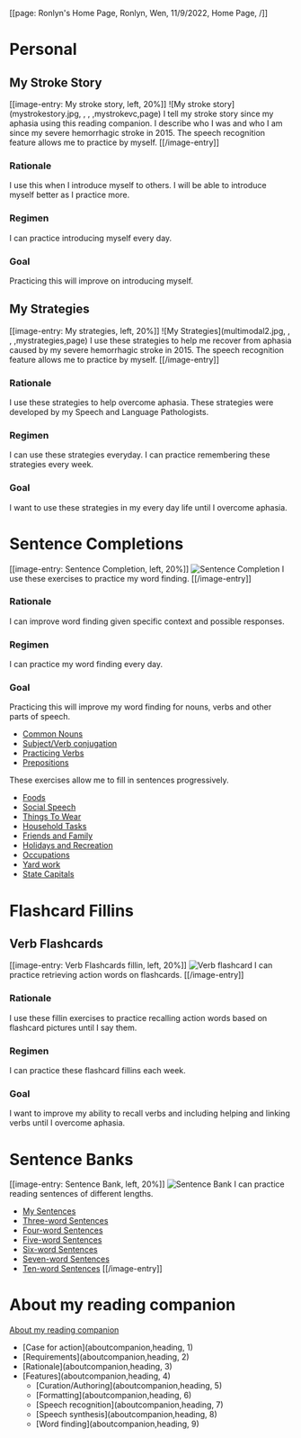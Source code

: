 [[page: Ronlyn's Home Page, Ronlyn, Wen, 11/9/2022, Home Page,  /]]

# Personal
## My Stroke Story
[[image-entry: My stroke story, left, 20%]]
![My stroke story](mystrokestory.jpg, , , ,mystrokevc,page)
I tell my stroke story since my aphasia using this reading companion. I describe who I was and who I am since my severe hemorrhagic stroke in 2015. The speech recognition feature allows me to practice by myself.
[[/image-entry]]
### Rationale
I use this when I introduce myself to others. I will be able to introduce myself better as I practice more. 
### Regimen
I can practice introducing myself every day.
### Goal
Practicing this will improve on introducing myself.
## My Strategies
[[image-entry: My strategies, left, 20%]]
![My Strategies](multimodal2.jpg, , , ,mystrategies,page)
I use these strategies to help me recover from aphasia caused by my severe hemorrhagic stroke in 2015. The speech recognition feature allows me to practice by myself.
[[/image-entry]]
### Rationale
I use these strategies to help overcome aphasia. These strategies were developed by my Speech and Language Pathologists.
### Regimen
I can use these strategies everyday. I can practice remembering these strategies every week.
### Goal
I want to use these strategies in my every day life until I overcome aphasia.

# Sentence Completions 
[[image-entry: Sentence Completion, left, 20%]]
![Sentence Completion](sentcompletion.jpg)
I use these exercises to practice my word finding.
[[/image-entry]]
### Rationale
I can improve word finding given specific context and possible responses.
### Regimen
I can practice my word finding every day.
### Goal
Practicing this will improve my word finding for nouns, verbs and other parts of speech.
- [Common Nouns](nouns1,page)
- [Subject/Verb conjugation](commonverbs_fillin,page)
- [Practicing Verbs](verbs2,page)
- [Prepositions](preposition1,page)

These exercises allow me to fill in sentences progressively. 
- [Foods](sentcompletion_food,page)
- [Social Speech](sentcompletion_socialspeech,page)
- [Things To Wear](sentcompletion_thingstowear,page)
- [Household Tasks](sentcompletion_householdtasks,page)
- [Friends and Family](sentcompletion_friendsandfamily,page)
- [Holidays and Recreation](sentcompletion_holidaysrec,page)
- [Occupations](sentcompletion_occupations,page)
- [Yard work](sentcompletion_yardwork,page)
- [State Capitals](sentcompletion_uscities,page)
# Flashcard Fillins
## Verb Flashcards
[[image-entry: Verb Flashcards fillin, left, 20%]]
![Verb flashcard](verbflashcardsfillins.jpg,,,,verbsimages,page)
I can practice retrieving action words on flashcards.
[[/image-entry]]
### Rationale
I use these fillin exercises to practice recalling action words based on flashcard pictures until I say them. 
### Regimen
I can practice these flashcard fillins each week.
### Goal
I want to improve my ability to recall verbs and including helping and linking verbs until I overcome aphasia.

# Sentence Banks
[[image-entry: Sentence Bank, left, 20%]]
![Sentence Bank](sentencebank.jpg)
I can practice reading sentences of different lengths.
- [My Sentences](sentencebank_ronlyn,page)
- [Three-word Sentences](3wordsentences,page)
- [Four-word Sentences](4wordsentences,page)
- [Five-word Sentences](5wordsentences,page)
- [Six-word Sentences](6wordsentences,page)
- [Seven-word Sentences](7wordsentences,page)
- [Ten-word Sentences](10wordsentences,page)
[[/image-entry]]

# About my reading companion
[About my reading companion](aboutcompanion,page)
- [Case for action](aboutcompanion,heading, 1)
- [Requirements](aboutcompanion,heading, 2)
- [Rationale](aboutcompanion,heading, 3)
- [Features](aboutcompanion,heading, 4)
  - [Curation/Authoring](aboutcompanion,heading, 5)
  - [Formatting](aboutcompanion,heading, 6)
  - [Speech recognition](aboutcompanion,heading, 7)
  - [Speech synthesis](aboutcompanion,heading, 8)
  - [Word finding](aboutcompanion,heading, 9)